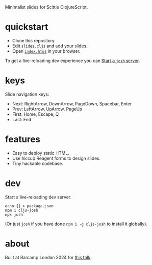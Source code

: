 Minimalist slides for Scittle ClojureScript.

# quickstart

- Clone this repository
- Edit [`slides.cljs`](./slides.cljs) and add your slides.
- Open [`index.html`](./index.html) in your browser.

To get a live-reloading dev experience you can [Start a `josh` server](#dev).

# keys

Slide navigation keys:

- Next: RightArrow, DownArrow, PageDown, Spacebar, Enter
- Prev: LeftArrow, UpArrow, PageUp
- First: Home, Escape, Q
- Last: End

# features

- Easy to deploy static HTML.
- Use hiccup Reagent forms to design slides.
- Tiny hackable codebase.

# dev

Start a live-reloading dev server:

```
echo {} > package.json
npm i cljs-josh
npx josh
```

(Or just `josh` if you have done `npm i -g cljs-josh` to install it globally).

# about

Built at Barcamp London 2024 for [this talk](https://chr15m.github.io/barcamp-whats-the-point-of-lisp/).
